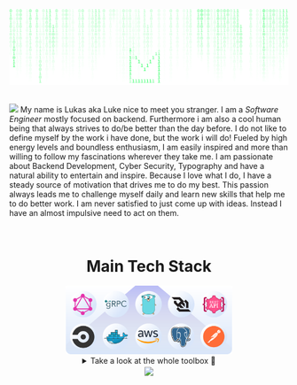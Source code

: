 
<div align="center">
<img src="images/header.svg" alt="Header" />
</div>

<br>

![](https://svg-github-readme.vercel.app/api?type=animated_text&text="Hello"%20and%20"Welcome%20Stranger!"&color=E26EE5&font_size=50&font_family=Open%20Sans)
My name is Lukas aka Luke nice to meet you stranger. I am a *Software Engineer* mostly focused on backend.
Furthermore i am also a cool human being that always strives to do/be better than the day before. I do not like to define myself by the work i have done, but the work i will do!
Fueled by high energy levels and boundless enthusiasm, I am easily inspired and more than willing to follow my fascinations wherever they take me. I am passionate about Backend Development, Cyber Security, Typography and have a natural ability to entertain and inspire. Because I love what I do, I have a steady source of motivation that drives me to do my best. This passion always leads me to challenge myself daily and learn new skills that help me to do better work. I am never satisfied to just come up with ideas. Instead I have an almost impulsive need to act on them.

<br>

<div align="center">
<h1>Main Tech Stack</h1>
<div>
<img src="images/currenttechstack.svg" alt="Tech Stack" width="300px"/>
</div>

<details>
<summary>Take a look at the whole toolbox 🧰</summary>
<table>
<tr>
<td>Languages</td>
</tr>
<tr>
<td>
<a href="https://en.wikipedia.org/wiki/C_(programming_language)" title="C"><img src="https://github.com/get-icon/geticon/raw/master/icons/c.svg" alt="C" width="21px" height="21px"></a>
<a href="https://www.gnu.org/software/bash/" title="Bash"><img src="https://github.com/get-icon/geticon/raw/master/icons/bash.svg" alt="Bash" width="21px" height="21px"></a>
<a href="https://www.java.com/" title="Java"><img src="https://github.com/get-icon/geticon/raw/master/icons/java.svg" alt="Java" width="21px" height="21px"></a>
<a href="https://www.ruby-lang.org/" title="Ruby"><img src="https://github.com/get-icon/geticon/raw/master/icons/ruby.svg" alt="Ruby" width="21px" height="21px"></a>
<a href="https://developer.mozilla.org/en-US/docs/Web/JavaScript" title="JavaScript"><img src="https://github.com/get-icon/geticon/raw/master/icons/javascript.svg" alt="JavaScript" width="21px" height="21px"></a>
<a href="https://golang.org/" title="Go"><img src="https://github.com/get-icon/geticon/raw/master/icons/go.svg" alt="Go" width="21px" height="21px"></a>
<a href="https://www.lua.org/" title="Lua"><img src="https://github.com/get-icon/geticon/raw/master/icons/lua.svg" alt="Lua" width="21px" height="21px"></a>
<a href="https://ziglang.org" title="Zig"><img src="https://ziglang.org/zig-logo-light.svg" alt="Zig" width="21px" height="21px"></a>
<a href="https://www.w3.org/TR/html5/" title="HTML5"><img src="https://github.com/get-icon/geticon/raw/master/icons/html-5.svg" alt="HTML5" width="21px" height="21px"></a>
<a href="https://www.w3.org/TR/CSS/" title="CSS3"><img src="https://github.com/get-icon/geticon/raw/master/icons/css-3.svg" alt="CSS3" width="21px" height="21px"></a>
<a href="https://sass-lang.com/" title="Sass"><img src="https://github.com/get-icon/geticon/raw/master/icons/sass.svg" alt="Sass" width="21px" height="21px"></a>
<a href="https://daringfireball.net/projects/markdown/" title="Markdown"><img src="https://github.com/get-icon/geticon/raw/master/icons/markdown.svg" alt="Markdown" width="21px" height="21px"></a>
</td>
</tr>
  
<tr>
<td>AWS</td>
</tr>
<tr>
<td>
<a href="https://aws.amazon.com/s3/" title="AWS S3"><img src="https://github.com/get-icon/geticon/raw/master/icons/aws-s3.svg" alt="AWS S3" width="21px" height="21px"></a>
<a href="https://aws.amazon.com/dynamodb/" title="AWS DynamoDB"><img src="https://github.com/get-icon/geticon/raw/master/icons/aws-dynamodb.svg" alt="AWS DynamoDB" width="21px" height="21px"></a>
<a href="https://aws.amazon.com/rds/" title="AWS RDS"><img src="https://github.com/get-icon/geticon/raw/master/icons/aws-rds.svg" alt="AWS RDS" width="21px" height="21px"></a>
<a href="https://aws.amazon.com/sns/" title="AWS SNS"><img src="https://github.com/get-icon/geticon/raw/master/icons/aws-sns.svg" alt="AWS SNS" width="21px" height="21px"></a>
<a href="https://aws.amazon.com/sqs/" title="AWS SQS"><img src="https://github.com/get-icon/geticon/raw/master/icons/aws-sqs.svg" alt="AWS SQS" width="21px" height="21px"></a>
<a href="https://aws.amazon.com/lambda/" title="AWS Lambda"><img src="https://github.com/get-icon/geticon/raw/master/icons/aws-lambda.svg" alt="AWS Lambda" width="21px" height="21px"></a>
<a href="https://aws.amazon.com/cloudwatch/" title="AWS CloudWatch"><img src="https://github.com/get-icon/geticon/raw/master/icons/aws-cloudwatch.svg" alt="AWS CloudWatch" width="21px" height="21px"></a>
</td>
</tr>

<tr>
<td>Database</td>
</tr>
<tr>
<td>
<a href="https://www.postgresql.org/" title="PostgreSQL"><img src="https://github.com/get-icon/geticon/raw/master/icons/postgresql.svg" alt="PostgreSQL" width="21px" height="21px"></a>
<a href="https://dev.mysql.com/" title="MySQL"><img src="https://github.com/get-icon/geticon/raw/master/icons/mysql.svg" alt="MySQL" width="21px" height="21px"></a>
<a href="https://www.sqlite.org/" title="SQLite"><img src="https://github.com/get-icon/geticon/raw/master/icons/sqlite.svg" alt="SQLite" width="21px" height="21px"></a>
</td>
</tr>

<tr>
<td>Communication</td>
</tr>
<tr>
<td>
<a href="https://www.w3.org/2001/sw/wiki/REST" title="Rest"><img src="https://github.com/get-icon/geticon/raw/master/icons/rest.svg" alt="Rest" width="21px" height="21px"></a>
<a href="https://graphql.org/" title="GraphQL"><img src="https://github.com/get-icon/geticon/raw/master/icons/graphql.svg" alt="GraphQL" width="21px" height="21px"></a>
<a href="https://www.w3.org/TR/websockets/" title="WebSocket"><img src="https://github.com/get-icon/geticon/raw/master/icons/websocket.svg" alt="WebSocket" width="21px" height="21px"></a>
</td>
</tr>

<tr>
<td>UI/UX</td>
</tr>
<tr>
<td>
<a href="https://www.figma.com/" title="Figma"><img src="https://github.com/get-icon/geticon/raw/master/icons/figma.svg" alt="Figma" width="21px" height="21px"></a>
<a href="https://trello.com/" title="Trello"><img src="https://github.com/get-icon/geticon/raw/master/icons/trello.svg" alt="Trello" width="21px" height="21px"></a>
</td>
</tr>

<tr>
<td>General tools</td>
</tr>
<tr>
<td>
<a href="https://git-scm.com/" title="Git"><img src="https://github.com/get-icon/geticon/raw/master/icons/git-icon.svg" alt="Git" width="21px" height="21px"></a>
<a href="https://circleci.com/" title="CircleCI"><img src="https://github.com/get-icon/geticon/raw/master/icons/circleci.svg" alt="CircleCI" width="21px" height="21px"></a>
<a href="https://reactjs.org/" title="React"><img src="https://github.com/get-icon/geticon/raw/master/icons/react.svg" alt="React" width="21px" height="21px"></a>
<a href="https://prettier.io/" title="Prettier"><img src="https://github.com/get-icon/geticon/raw/master/icons/prettier.svg" alt="Prettier" width="21px" height="21px"></a>
<a href="https://curl.se/" title="Curl"><img src="https://curl.se/logo/curl-logo.svg" alt="Curl" width="21px" height="21px"></a>
<a href="https://www.getpostman.com/" title="Postman"><img src="https://github.com/get-icon/geticon/raw/master/icons/postman.svg" alt="Postman" width="21px" height="21px"></a>
<a href="https://gitup.co/" title="GitUp"><img src="https://github.com/get-icon/geticon/raw/master/icons/gitup.svg" alt="GitUp" width="21px" height="21px"></a>
<a href="https://www.docker.com/" title="docker"><img src="https://github.com/get-icon/geticon/raw/master/icons/docker-icon.svg" alt="docker" width="21px" height="21px"></a>
</td>
</tr>
</table>
</details>

<a href="https://github.com/lmllrjr">
<img align="center" src="https://github-readme-stats.vercel.app/api/top-langs/?username=lmllrjr&layout=compact&theme=graywhite&langs_count=6" />
</a>

</div>
